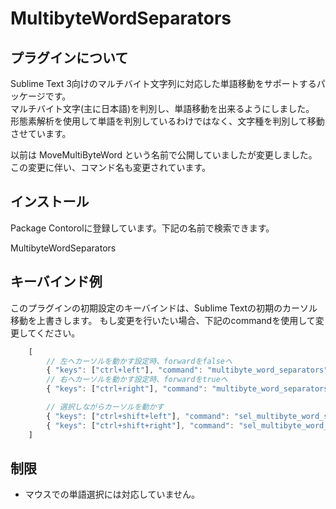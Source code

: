 # MultibyteWordSeparators

プラグインについて
---
Sublime Text 3向けのマルチバイト文字列に対応した単語移動をサポートするパッケージです。  
マルチバイト文字(主に日本語)を判別し、単語移動を出来るようにしました。  
形態素解析を使用して単語を判別しているわけではなく、文字種を判別して移動させています。

以前は MoveMultiByteWord という名前で公開していましたが変更しました。この変更に伴い、コマンド名も変更されています。

インストール
---
Package Contorolに登録しています。下記の名前で検索できます。

MultibyteWordSeparators

キーバインド例
---
このプラグインの初期設定のキーバインドは、Sublime Textの初期のカーソル移動を上書きします。
もし変更を行いたい場合、下記のcommandを使用して変更してください。

```javascript
    [
        // 左へカーソルを動かす設定時、forwardをfalseへ
        { "keys": ["ctrl+left"], "command": "multibyte_word_separators", "args": {"forward": false}},
        // 右へカーソルを動かす設定時、forwardをtrueへ
        { "keys": ["ctrl+right"], "command": "multibyte_word_separators", "args": {"forward": true}},

        // 選択しながらカーソルを動かす
        { "keys": ["ctrl+shift+left"], "command": "sel_multibyte_word_separators", "args": {"forward": false}},
        { "keys": ["ctrl+shift+right"], "command": "sel_multibyte_word_separators", "args": {"forward": true}}
    ]
```

制限
---
- マウスでの単語選択には対応していません。
